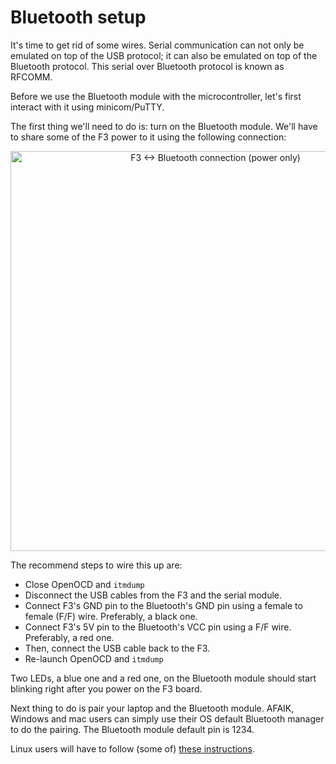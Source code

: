 # Bluetooth setup

It's time to get rid of some wires. Serial communication can not only be emulated on top of the USB
protocol; it can also be emulated on top of the Bluetooth protocol. This serial over Bluetooth
protocol is known as RFCOMM.

Before we use the Bluetooth module with the microcontroller, let's first interact with it using
minicom/PuTTY.

The first thing we'll need to do is: turn on the Bluetooth module. We'll have to share some of the
F3 power to it using the following connection:

<p align="center">
<img height=640 title="F3 <-> Bluetooth connection (power only)" src="assets/f3-bluetooth-power-only.png">
</p>

The recommend steps to wire this up are:

- Close OpenOCD and `itmdump`
- Disconnect the USB cables from the F3 and the serial module.
- Connect F3's GND pin to the Bluetooth's GND pin using a female to female (F/F) wire. Preferably, a
  black one.
- Connect F3's 5V pin to the Bluetooth's VCC pin using a F/F wire. Preferably, a red one.
- Then, connect the USB cable back to the F3.
- Re-launch OpenOCD and `itmdump`

Two LEDs, a blue one and a red one, on the Bluetooth module should start blinking right after you
power on the F3 board.

Next thing to do is pair your laptop and the Bluetooth module. AFAIK, Windows and mac users can
simply use their OS default Bluetooth manager to do the pairing. The Bluetooth module default pin
is 1234.

Linux users will have to follow (some of) [these instructions].

[these instructions]: 12-bluetooth-setup/linux.html
